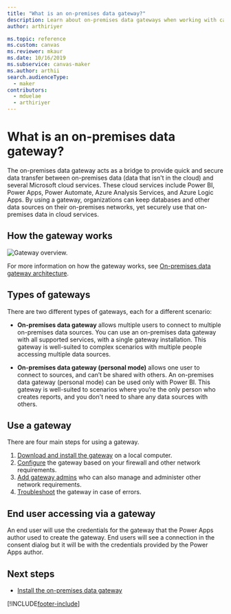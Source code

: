 ```yaml
---
title: "What is an on-premises data gateway?"
description: Learn about on-premises data gateways when working with canvas apps in Power Apps.
author: arthiriyer

ms.topic: reference
ms.custom: canvas
ms.reviewer: mkaur
ms.date: 10/16/2019
ms.subservice: canvas-maker
ms.author: arthii
search.audienceType: 
  - maker
contributors:
  - mduelae
  - arthiriyer
---
```


# What is an on-premises data gateway?

The on-premises data gateway acts as a bridge to provide quick and secure data transfer between on-premises data (data that isn't in the cloud) and several Microsoft cloud services. These cloud services include Power BI, Power Apps, Power Automate, Azure Analysis Services, and Azure Logic Apps. By using a gateway, organizations can keep databases and other data sources on their on-premises networks, yet securely use that on-premises data in cloud services.

## How the gateway works

![Gateway overview.](media/gateway-reference/on-premises-data-gateway.png)

For more information on how the gateway works, see [On-premises data gateway architecture](/data-integration/gateway/service-gateway-onprem-indepth).

## Types of gateways

There are two different types of gateways, each for a different scenario:

- **On-premises data gateway** allows multiple users to connect to multiple on-premises data sources. You can use an on-premises data gateway with all supported services, with a single gateway installation. This gateway is well-suited to complex scenarios with multiple people accessing multiple data sources.

- **On-premises data gateway (personal mode)** allows one user to connect to sources, and can’t be shared with others. An on-premises data gateway (personal mode) can be used only with Power BI. This gateway is well-suited to scenarios where you’re the only person who creates reports, and you don't need to share any data sources with others.

## Use a gateway

There are four main steps for using a gateway.

1. [Download and install the gateway](/data-integration/gateway/service-gateway-install) on a local computer.
2. [Configure](/data-integration/gateway/service-gateway-app) the gateway based on your firewall and other network requirements.
3. [Add gateway admins](/data-integration/gateway/service-gateway-manage) who can also manage and administer other network requirements.
4. [Troubleshoot](/data-integration/gateway/service-gateway-tshoot) the gateway in case of errors.

## End user accessing via a gateway
An end user will use the credentials for the gateway that the Power Apps author used to create the gateway. End users will see a connection in the consent dialog but it will be with the credentials provided by the Power Apps author. 

## Next steps

- [Install the on-premises data gateway](/data-integration/gateway/service-gateway-install)

[!INCLUDE[footer-include](../../includes/footer-banner.md)]
